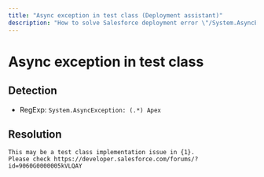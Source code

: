 ```yaml
---
title: "Async exception in test class (Deployment assistant)"
description: "How to solve Salesforce deployment error \"/System.AsyncException: (.*) Apex\""
---
```

<!-- markdownlint-disable MD013 -->
# Async exception in test class

## Detection

- RegExp: `System.AsyncException: (.*) Apex`

## Resolution

```shell
This may be a test class implementation issue in {1}.
Please check https://developer.salesforce.com/forums/?id=9060G0000005kVLQAY
```
